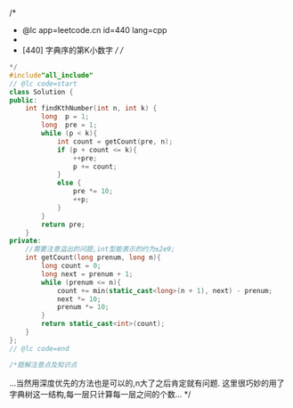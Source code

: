 /*
 * @lc app=leetcode.cn id=440 lang=cpp
 *
 * [440] 字典序的第K小数字
 */
/*
```C++
*/
#include"all_include"
// @lc code=start
class Solution {
public:
    int findKthNumber(int n, int k) {
        long  p = 1;
        long  pre = 1;
        while (p < k){
            int count = getCount(pre, n);
            if (p + count <= k){
                ++pre;
                p += count;
            }
            else {
                pre *= 10;
                ++p;
            }
        }
        return pre;
    }
private:
    //需要注意溢出的问题,int型能表示的约为±2e9;
    int getCount(long prenum, long n){
        long count = 0;
        long next = prenum + 1;
        while (prenum <= n){
            count += min(static_cast<long>(n + 1), next) - prenum;
            next *= 10;
            prenum *= 10;
        }
        return static_cast<int>(count);
    }
};
// @lc code=end

/*题解注意点及知识点
```
...当然用深度优先的方法也是可以的,n大了之后肯定就有问题.
这里很巧妙的用了字典树这一结构,每一层只计算每一层之间的个数...
*/